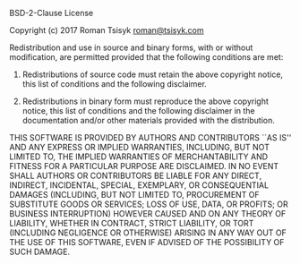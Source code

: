 BSD-2-Clause License

Copyright (c) 2017 Roman Tsisyk <roman@tsisyk.com>

Redistribution and use in source and binary forms, with or
without modification, are permitted provided that the following
conditions are met:

1. Redistributions of source code must retain the above
   copyright notice, this list of conditions and the
   following disclaimer.

2. Redistributions in binary form must reproduce the above
   copyright notice, this list of conditions and the following
   disclaimer in the documentation and/or other materials
   provided with the distribution.

THIS SOFTWARE IS PROVIDED BY AUTHORS AND CONTRIBUTORS ``AS IS'' AND
ANY EXPRESS OR IMPLIED WARRANTIES, INCLUDING, BUT NOT LIMITED
TO, THE IMPLIED WARRANTIES OF MERCHANTABILITY AND FITNESS FOR
A PARTICULAR PURPOSE ARE DISCLAIMED. IN NO EVENT SHALL
AUTHORS OR CONTRIBUTORS BE LIABLE FOR ANY DIRECT,
INDIRECT, INCIDENTAL, SPECIAL, EXEMPLARY, OR CONSEQUENTIAL
DAMAGES (INCLUDING, BUT NOT LIMITED TO, PROCUREMENT OF
SUBSTITUTE GOODS OR SERVICES; LOSS OF USE, DATA, OR PROFITS; OR
BUSINESS INTERRUPTION) HOWEVER CAUSED AND ON ANY THEORY OF
LIABILITY, WHETHER IN CONTRACT, STRICT LIABILITY, OR TORT
(INCLUDING NEGLIGENCE OR OTHERWISE) ARISING IN ANY WAY OUT OF
THE USE OF THIS SOFTWARE, EVEN IF ADVISED OF THE POSSIBILITY OF
SUCH DAMAGE.
